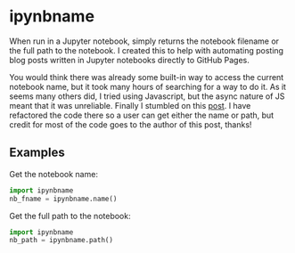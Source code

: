 # ipynbname

When run in a Jupyter notebook, simply returns the notebook filename or the full path to the notebook.
I created this to help with automating posting blog posts written in Jupyter notebooks directly to
GitHub Pages.

You would think there was already some built-in way to access the current notebook name, but it took many hours
of searching for a way to do it. As it seems many others did, I tried using Javascript, but the async nature of
JS meant that it was unreliable. Finally I stumbled on this [post](https://forums.fast.ai/t/jupyter-notebook-enhancements-tips-and-tricks/17064/39).
I have refactored the code there so a user can get either the name or path, but credit for most of the code
goes to the author of this post, thanks!

## Examples

Get the notebook name:

```python
import ipynbname
nb_fname = ipynbname.name()
```

Get the full path to the notebook:

```python
import ipynbname
nb_path = ipynbname.path()
```
